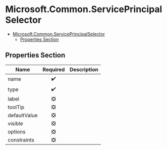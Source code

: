 <a name="microsoft-common-serviceprincipalselector"></a>
# Microsoft.Common.ServicePrincipalSelector
* [Microsoft.Common.ServicePrincipalSelector](#microsoft-common-serviceprincipalselector)
    * [Properties Section](#microsoft-common-serviceprincipalselector-properties-section)

<a name="microsoft-common-serviceprincipalselector-properties-section"></a>
## Properties Section
| Name | Required | Description
| ---|:--:|:--:|
|name|:heavy_check_mark:|
|type|:heavy_check_mark:|
|label|:negative_squared_cross_mark:|
|toolTip|:negative_squared_cross_mark:|
|defaultValue|:negative_squared_cross_mark:|
|visible|:negative_squared_cross_mark:|
|options|:negative_squared_cross_mark:|
|constraints|:negative_squared_cross_mark:|
